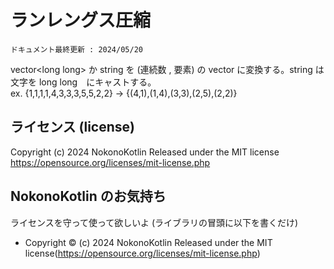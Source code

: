 # ランレングス圧縮
`ドキュメント最終更新 : 2024/05/20`

vector&lt;long long> か string を (連続数 , 要素) の vector に変換する。string は文字を long long　にキャストする。  
ex. {1,1,1,1,4,3,3,3,5,5,2,2} -> {(4,1),(1,4),(3,3),(2,5),(2,2)}



## ライセンス (license)
Copyright (c) 2024 NokonoKotlin
Released under the MIT license
https://opensource.org/licenses/mit-license.php


## NokonoKotlin のお気持ち
ライセンスを守って使って欲しいよ (ライブラリの冒頭に以下を書くだけ)
- Copyright ©️ (c) 2024 NokonoKotlin Released under the MIT license(https://opensource.org/licenses/mit-license.php)


